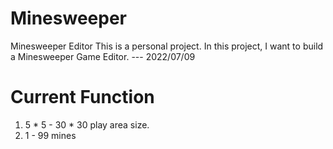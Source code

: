 # Minesweeper
 Minesweeper Editor
This is a personal project. In this project, I want to build a Minesweeper Game Editor. --- 2022/07/09
# Current Function
1. 5 * 5 - 30 * 30 play area size.
2. 1 - 99 mines
